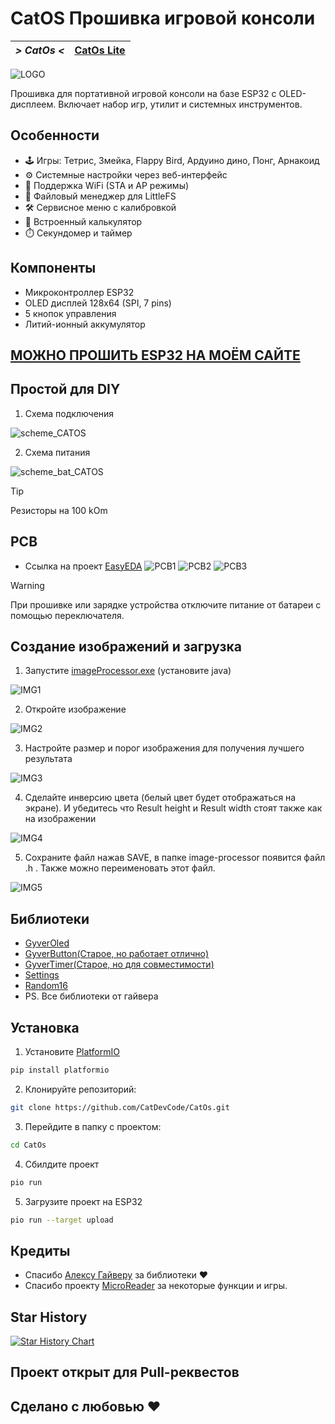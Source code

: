 # CatOS Прошивка игровой консоли
| *> CatOs <* | [CatOs Lite](https://github.com/CatDevCode/CatOs_Lite/) |
| --- | --- |

![LOGO](assets/logo.jpg)

Прошивка для портативной игровой консоли на базе ESP32 с OLED-дисплеем. Включает набор игр, утилит и системных инструментов.

## Особенности
- 🕹️ Игры: Тетрис, Змейка, Flappy Bird, Ардуино дино, Понг, Арнакоид
- ⚙️ Системные настройки через веб-интерфейс
- 📶 Поддержка WiFi (STA и AP режимы)
- 📖 Файловый менеджер для LittleFS
- 🛠️ Сервисное меню с калибровкой
- 🧮 Встроенный калькулятор
- ⏱️ Секундомер и таймер

## Компоненты
- Микроконтроллер ESP32
- OLED дисплей 128x64 (SPI, 7 pins)
- 5 кнопок управления
- Литий-ионный аккумулятор

## [МОЖНО ПРОШИТЬ ESP32 НА МОЁМ САЙТЕ](https://catdevcode.github.io/CatOs_webflasher/)

## Простой для DIY
1. Схема подключения

![scheme_CATOS](https://github.com/CatDevCode/CatOs/blob/main/assets/sheme_catos.png)

2. Схема питания

![scheme_bat_CATOS](https://github.com/CatDevCode/CatOs/blob/main/assets/bat.png)

> [!TIP]
> Резисторы на 100 kOm
## PCB
- Ссылка на проект [EasyEDA](https://oshwlab.com/oleggator2013/catos_catdevcode)
![PCB1](assets/pcb1.jpg)
![PCB2](assets/pcb2.jpg)
![PCB3](assets/pcb_with_components.jpg)
> [!WARNING]
> При прошивке или зарядке устройства отключите питание от батареи с помощью переключателя.
## Создание изображений и загрузка
1. Запустите [imageProcessor.exe](https://github.com/AlexGyver/imageProcessor) (установите java)

![IMG1](assets/img1.png)

2. Откройте изображение

![IMG2](assets/img2.png)

3. Настройте размер и порог изображения для получения лучшего результата

![IMG3](assets/img3.png)

4. Сделайте инверсию цвета (белый цвет будет отображаться на экране). И убедитесь что Result height и Result width стоят также как на изображении

![IMG4](assets/img4.png)

5. Сохраните файл нажав SAVE, в папке image-processor появится файл .h . Также можно переименовать этот файл.

![IMG5](assets/img5.png)

## Библиотеки
- [GyverOled](https://github.com/GyverLibs/GyverOLED/)
- [GyverButton(Старое, но работает отлично)](https://github.com/GyverLibs/GyverButton)
- [GyverTimer(Старое, но для совместимости)](https://github.com/GyverLibs/GyverTimer)
- [Settings](https://github.com/GyverLibs/Settings)
- [Random16](https://github.com/GyverLibs/Random16)
- PS. Все библиотеки от гайвера

## Установка
1. Установите [PlatformIO](https://platformio.org/)
```bash
pip install platformio
```
2. Клонируйте репозиторий:
```bash
git clone https://github.com/CatDevCode/CatOs.git
```
3. Перейдите в папку с проектом:
```bash
cd CatOs
```
4. Сбилдите проект
```bash
pio run
```
5. Загрузите проект на ESP32
```bash
pio run --target upload 
```
## Кредиты
- Спасибо [Алексу Гайверу](https://github.com/GyverLibs/) за библиотеки ❤
- Спасибо проекту [MicroReader](https://github.com/Nich1con/microReader/) за некоторые функции и игры.
## Star History

<a href="https://www.star-history.com/#CatDevCode/CatOs&Date">
 <picture>
   <source media="(prefers-color-scheme: dark)" srcset="https://api.star-history.com/svg?repos=CatDevCode/CatOs&type=Date&theme=dark" />
   <source media="(prefers-color-scheme: light)" srcset="https://api.star-history.com/svg?repos=CatDevCode/CatOs&type=Date" />
   <img alt="Star History Chart" src="https://api.star-history.com/svg?repos=CatDevCode/CatOs&type=Date" />
 </picture>
</a>

## Проект открыт для Pull-реквестов
## Сделано с любовью ❤


